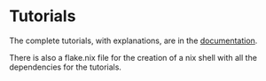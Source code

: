 # Tutorials

The complete tutorials, with explanations, are in the [documentation](https://voivodic.github.io/ExSHalos/Tutorials.html).

There is also a flake.nix file for the creation of a nix shell with all the dependencies for the tutorials.
